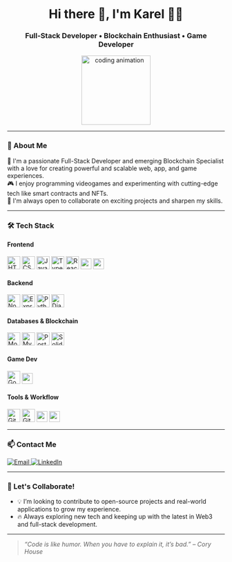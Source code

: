 <h1 align="center">Hi there 👋, I'm Karel 👨‍💻</h1>
<h3 align="center">Full-Stack Developer • Blockchain Enthusiast • Game Developer</h3>

<p align="center">
  <img src="https://cdn.pixabay.com/animation/2024/05/16/21/45/21-45-34-3_512.gif" height="160" alt="coding animation"/>
</p>

---

### 🚀 About Me

🌱 I'm a passionate Full-Stack Developer and emerging Blockchain Specialist with a love for creating powerful and scalable web, app, and game experiences.  
🎮 I enjoy programming videogames and experimenting with cutting-edge tech like smart contracts and NFTs.  
🤝 I'm always open to collaborate on exciting projects and sharpen my skills.

---

### 🛠️ Tech Stack

#### Frontend
<p>
  <img src="https://cdn.jsdelivr.net/gh/devicons/devicon/icons/html5/html5-original.svg" height="30" alt="HTML5"/>
  <img src="https://cdn.jsdelivr.net/gh/devicons/devicon/icons/css3/css3-original.svg" height="30" alt="CSS3"/>
  <img src="https://cdn.jsdelivr.net/gh/devicons/devicon/icons/javascript/javascript-original.svg" height="30" alt="JavaScript"/>
  <img src="https://cdn.jsdelivr.net/gh/devicons/devicon/icons/typescript/typescript-original.svg" height="30" alt="TypeScript"/>
  <img src="https://cdn.jsdelivr.net/gh/devicons/devicon/icons/react/react-original.svg" height="30" alt="React"/>
  <img src="https://img.shields.io/badge/Bootstrap-7952B3?style=flat&logo=bootstrap&logoColor=white" height="25"/>
  <img src="https://img.shields.io/badge/Tailwind_CSS-38B2AC?style=flat&logo=tailwind-css&logoColor=white" height="25"/>
</p>

#### Backend
<p>
  <img src="https://cdn.jsdelivr.net/gh/devicons/devicon/icons/nodejs/nodejs-original.svg" height="30" alt="Node.js"/>
  <img src="https://cdn.jsdelivr.net/gh/devicons/devicon/icons/express/express-original.svg" height="30" alt="Express.js"/>
  <img src="https://cdn.jsdelivr.net/gh/devicons/devicon/icons/python/python-original.svg" height="30" alt="Python"/>
  <img src="https://cdn.jsdelivr.net/gh/devicons/devicon/icons/django/django-plain.svg" height="30" alt="Django"/>
</p>

#### Databases & Blockchain
<p>
  <img src="https://cdn.jsdelivr.net/gh/devicons/devicon/icons/mongodb/mongodb-original.svg" height="30" alt="MongoDB"/>
  <img src="https://cdn.jsdelivr.net/gh/devicons/devicon/icons/mysql/mysql-original.svg" height="30" alt="MySQL"/>
  <img src="https://cdn.jsdelivr.net/gh/devicons/devicon/icons/postgresql/postgresql-original.svg" height="30" alt="PostgreSQL"/>
  <img src="https://cdn.jsdelivr.net/gh/devicons/devicon/icons/solidity/solidity-original.svg" height="30" alt="Solidity"/>
</p>

#### Game Dev
<p>
  <img src="https://cdn.jsdelivr.net/gh/devicons/devicon/icons/godot/godot-original.svg" height="30" alt="Godot"/>
  <img src="https://img.shields.io/badge/GDScript-478CBF?style=flat&logo=godotengine&logoColor=white" height="25"/>
</p>

#### Tools & Workflow
<p>
  <img src="https://cdn.jsdelivr.net/gh/devicons/devicon/icons/git/git-original.svg" height="30" alt="Git"/>
  <img src="https://cdn.jsdelivr.net/gh/devicons/devicon/icons/github/github-original.svg" height="30" alt="GitHub"/>
  <img src="https://img.shields.io/badge/Agile-02569B?style=flat&logo=agile&logoColor=white" height="25"/>
  <img src="https://img.shields.io/badge/VSCODE-007ACC?style=flat&logo=visual-studio-code&logoColor=white" height="25"/>
</p>

---

### 📫 Contact Me

<p>
  <a href="mailto:karelhernandez2207@gmail.com">
    <img src="https://img.shields.io/badge/Gmail-D14836?style=for-the-badge&logo=gmail&logoColor=white" alt="Email"/>
  </a>
  <a href="https://www.linkedin.com/in/karel95/" target="_blank">
    <img src="https://img.shields.io/badge/LinkedIn-0077B5?style=for-the-badge&logo=linkedin&logoColor=white" alt="LinkedIn"/>
  </a>
</p>

---

### 🧠 Let's Collaborate!

- 💡 I’m looking to contribute to open-source projects and real-world applications to grow my experience.
- 🔥 Always exploring new tech and keeping up with the latest in Web3 and full-stack development.

---

> *“Code is like humor. When you have to explain it, it’s bad.” – Cory House*


<!---
Karel95/Karel95 is a ✨ special ✨ repository because its `README.md` (this file) appears on your GitHub profile.
You can click the Preview link to take a look at your changes.
--->
